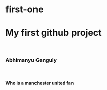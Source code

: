 # first-one
<h1>My first github project</h1>
<br>
<h3>Abhimanyu Ganguly</h3>
<br>
<h4>Who is a manchester united fan</h4>
